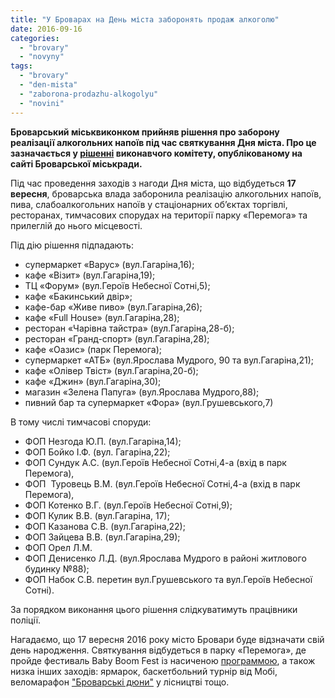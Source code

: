 ```yaml
---
title: "У Броварах на День міста заборонять продаж алкоголю"
date: 2016-09-16
categories: 
  - "brovary"
  - "novyny"
tags: 
  - "brovary"
  - "den-mista"
  - "zaborona-prodazhu-alkogolyu"
  - "novini"
---
```


**Броварський міськвиконком прийняв рішення про заборону реалізації алкогольних напоїв під час святкування Дня міста. Про це зазначається у [рішенні](http://brovary-rada.gov.ua/documents/24440.html) виконавчого комітету, опублікованому на сайті Броварської міськради.**

Під час проведення заходів з нагоди Дня міста, що відбудеться **17 вересня**, броварська влада заборонила реалізацію алкогольних напоїв, пива, слабоалкогольних напоїв у стаціонарних об’єктах торгівлі, ресторанах, тимчасових спорудах на території парку «Перемога» та прилеглій до нього місцевості.

Під дію рішення підпадають:

- супермаркет «Варус» (вул.Гагаріна,16);
- кафе «Візит» (вул.Гагаріна,19);
- ТЦ «Форум» (вул.Героїв Небесної Сотні,5);
- кафе «Бакинський двір»;
- кафе-бар «Живе пиво» (вул.Гагаріна,26);
- кафе «Full House» (вул.Гагаріна,28);
- ресторан «Чарівна тайстра» (вул.Гагаріна,28-б);
- ресторан «Гранд-спорт» (вул.Гагаріна,28);
- кафе «Оазис» (парк Перемога);
- супермаркет «АТБ» (вул.Ярослава Мудрого, 90 та вул.Гагаріна,21);
- кафе «Олівер Твіст» (вул.Гагаріна,20-б);
- кафе «Джин» (вул.Гагаріна,30);
- магазин «Зелена Папуга» (вул.Ярослава Мудрого,88);
- пивний бар та супермаркет «Фора» (вул.Грушевського,7)

В тому числі тимчасові споруди:

- ФОП Незгода Ю.П. (вул.Гагаріна,14);
- ФОП Бойко І.Ф. (вул. Гагаріна,22);
- ФОП Сундук А.С. (вул.Героїв Небесної Сотні,4-а (вхід в парк Перемога),
- ФОП  Туровець В.М. (вул.Героїв Небесної Сотні,4-а (вхід в парк Перемога),
- ФОП Котенко В.Г. (вул.Героїв Небесної Сотні,9);
- ФОП Кулик В.В. (вул.Гагаріна, 17);
- ФОП Казанова С.В. (вул.Гагаріна,22);
- ФОП Зайцева В.В. (вул.Гагаріна,29);
- ФОП Орел Л.М.
- ФОП Денисенко Л.Д. (вул.Ярослава Мудрого в районі житлового будинку №88);
- ФОП Набок С.В. перетин вул.Грушевського та вул.Героїв Небесної Сотні).

За порядком виконання цього рішення слідкуватимуть працівники поліції.

Нагадаємо, що 17 вересня 2016 року місто Бровари буде відзначати свій день народження. Святкування відбудеться в парку «Перемога», де пройде фестиваль Baby Boom Fest із насиченою [программою](https://mpz.brovary.org/anons-svyatkuvannya-dnya-mista-u-brovarah-kontserty-yarmarky-festyvali-sportyvni-zmagannya/), а також низка інших заходів: ярмарок, баскетбольний турнір від Мобі, веломарафон ["Броварські дюни"](https://mpz.brovary.org/borys-slyusar-ta-galyna-krushelnytska-pochaty-zhyty-aktyvno-nikoly-ne-pizno-foto-video/) у лісництві тощо.
